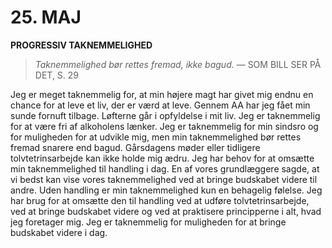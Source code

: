 # 25. MAJ

**PROGRESSIV TAKNEMMELIGHED**

> *Taknemmelighed bør rettes fremad, ikke bagud.*
> — SOM BILL SER PÅ DET, S. 29

Jeg er meget taknemmelig for, at min højere magt har givet mig endnu en chance for at leve et liv, der er værd at leve. Gennem AA har jeg fået min sunde fornuft tilbage. Løfterne går i opfyldelse i mit liv. Jeg er taknemmelig for at være fri af alkoholens lænker. Jeg er taknemmelig for min sindsro og for muligheden for at udvikle mig, men min taknemmelighed bør rettes fremad snarere end bagud. Gårsdagens møder eller tidligere tolvtetrinsarbejde kan ikke holde mig ædru. Jeg har behov for at omsætte min taknemmelighed til handling i dag. En af vores grundlæggere sagde, at vi bedst kan vise vores taknemmelighed ved at bringe budskabet videre til andre. Uden handling er min taknemmelighed kun en behagelig følelse. Jeg har brug for at omsætte den til handling ved at udføre tolvtetrinsarbejde, ved at bringe budskabet videre og ved at praktisere principperne i alt, hvad jeg foretager mig. Jeg er taknemmelig for muligheden for at bringe budskabet videre i dag.
